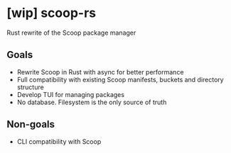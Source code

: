 # [wip] scoop-rs

Rust rewrite of the Scoop package manager

## Goals

- Rewrite Scoop in Rust with async for better performance
- Full compatibility with existing Scoop manifests, buckets and directory
  structure
- Develop TUI for managing packages
- No database. Filesystem is the only source of truth

## Non-goals

- CLI compatibility with Scoop
